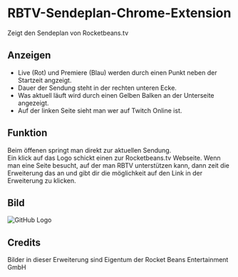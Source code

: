 # RBTV-Sendeplan-Chrome-Extension
Zeigt den Sendeplan von Rocketbeans.tv

## Anzeigen
- Live (Rot) und Premiere (Blau) werden durch einen Punkt neben der Startzeit angzeigt.
- Dauer der Sendung steht in der rechten unteren Ecke.
- Was aktuell läuft wird durch einen Gelben Balken an der Unterseite angezeigt.
- Auf der linken Seite sieht man wer auf Twitch Online ist. 

## Funktion
Beim öffenen springt man direkt zur aktuellen Sendung.<br>
Ein klick auf das Logo schickt einen zur Rocketbeans.tv Webseite.
Wenn man eine Seite besucht, auf der man RBTV unterstützen kann, dann zeit die Erweiterung das an und gibt dir die möglichkeit auf den Link in der Erweiterung zu klicken. 

## Bild
![GitHub Logo](https://dl.tiborius.com/img_chrome_1.png)

## Credits
Bilder in dieser Erweiterung sind Eigentum der Rocket Beans Entertainment GmbH
